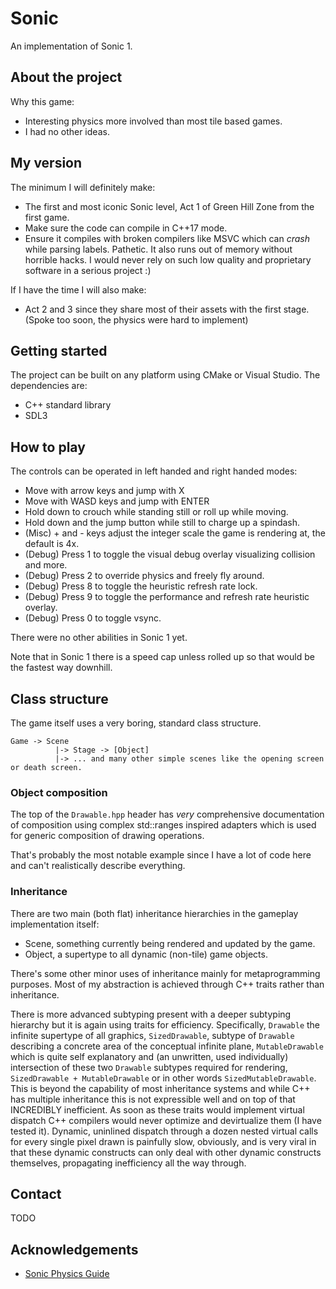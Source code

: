 # Sonic

An implementation of Sonic 1.

## About the project

Why this game:
- Interesting physics more involved than most tile based games.
- I had no other ideas.

## My version

The minimum I will definitely make:
- The first and most iconic Sonic level, Act 1 of Green Hill Zone from the first game.
- Make sure the code can compile in C++17 mode.
- Ensure it compiles with broken compilers like MSVC which can *crash* while parsing labels. Pathetic. It also runs out of memory
without horrible hacks. I would never rely on such low quality and proprietary software in a serious project :)

If I have the time I will also make:
- Act 2 and 3 since they share most of their assets with the first stage. (Spoke too soon, the physics were hard to implement)

## Getting started

The project can be built on any platform using CMake or Visual Studio. The dependencies are:

- C++ standard library
- SDL3

## How to play

The controls can be operated in left handed and right handed modes:
- Move with arrow keys and jump with X
- Move with WASD keys and jump with ENTER
- Hold down to crouch while standing still or roll up while moving.
- Hold down and the jump button while still to charge up a spindash.
- (Misc) + and - keys adjust the integer scale the game is rendering at, the default is 4x.
- (Debug) Press 1 to toggle the visual debug overlay visualizing collision and more.
- (Debug) Press 2 to override physics and freely fly around.
- (Debug) Press 8 to toggle the heuristic refresh rate lock.
- (Debug) Press 9 to toggle the performance and refresh rate heuristic overlay.
- (Debug) Press 0 to toggle vsync.

There were no other abilities in Sonic 1 yet.

Note that in Sonic 1 there is a speed cap unless rolled up so that would be the fastest way downhill.

## Class structure

The game itself uses a very boring, standard class structure.

```
Game -> Scene
          |-> Stage -> [Object]
          |-> ... and many other simple scenes like the opening screen or death screen.
```

### Object composition

The top of the `Drawable.hpp` header has *very* comprehensive documentation of composition
using complex std::ranges inspired adapters which is used for generic composition of drawing operations.

That's probably the most notable example since I have a lot of code here and can't realistically describe everything.

### Inheritance

There are two main (both flat) inheritance hierarchies in the gameplay implementation itself:
- Scene, something currently being rendered and updated by the game.
- Object, a supertype to all dynamic (non-tile) game objects.

There's some other minor uses of inheritance mainly for metaprogramming purposes. Most of my abstraction
is achieved through C++ traits rather than inheritance.

There is more advanced subtyping present with a deeper subtyping hierarchy but it is again using traits for efficiency.
Specifically, `Drawable` the infinite supertype of all graphics, `SizedDrawable`, subtype of `Drawable` describing a concrete
area of the conceptual infinite plane, `MutableDrawable` which is quite self explanatory and (an unwritten, used individually) intersection of
these two `Drawable` subtypes required for rendering, `SizedDrawable + MutableDrawable` or in other words `SizedMutableDrawable`.
This is beyond the capability of most inheritance systems and while C++ has multiple inheritance this is not expressible
well and on top of that INCREDIBLY inefficient. As soon as these traits would implement virtual dispatch C++ compilers
would never optimize and devirtualize them (I have tested it). Dynamic, uninlined dispatch through a dozen nested virtual
calls for every single pixel drawn is painfully slow, obviously, and is very viral in that these dynamic constructs can
only deal with other dynamic constructs themselves, propagating inefficiency all the way through.

## Contact

TODO

## Acknowledgements

- [Sonic Physics Guide](https://info.sonicretro.org/Sonic_Physics_Guide)
